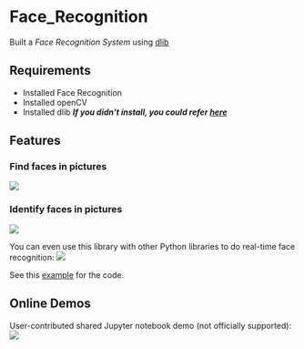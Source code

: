 # Face_Recognition
Built a *Face Recognition System* using [dlib](http://dlib.net/)

## Requirements
- Installed Face Recognition 
- Installed openCV
- Installed dlib
***If you didn't install, you could refer [here](https://github.com/dacnguyen9101/Face_Recognition/blob/master/Installing_Face_Recognition.md)***

## Features
### Find faces in pictures
![](https://miro.medium.com/max/3816/1*igEzGcFn-tjZb94j15tCNA.png)
### Identify faces in pictures
![](https://scontent.fvca1-1.fna.fbcdn.net/v/t1.15752-9/117306686_490111551853077_5493169106222438778_n.png?_nc_cat=111&_nc_sid=b96e70&_nc_ohc=Qo4RSkgBHkkAX-iz2Nk&_nc_ht=scontent.fvca1-1.fna&oh=a1962899eef3e16886289d6e35cf7234&oe=5F5F84C9)

You can even use this library with other Python libraries to do real-time face recognition:
![](https://cloud.githubusercontent.com/assets/896692/24430398/36f0e3f0-13cb-11e7-8258-4d0c9ce1e419.gif)

See this [example](https://github.com/dacnguyen9101/Face_Recognition/blob/master/real_time.py) for the code.

## Online Demos
User-contributed shared Jupyter notebook demo (not officially supported): [![](https://camo.githubusercontent.com/0713c03de1d17e6bc2a9d78fedcc40415afcd517/68747470733a2f2f626574612e646565706e6f74652e6f72672f627574746f6e732f7472792d696e2d612d6a7570797465722d6e6f7465626f6f6b2e737667)](https://deepnote.com/project/84970ee4-170b-456c-9430-040b29f06c34)

